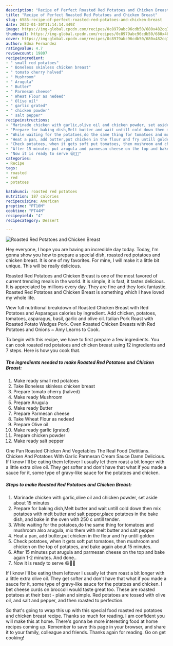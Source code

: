 ```yaml
---
description: "Recipe of Perfect Roasted Red Potatoes and Chicken Breast"
title: "Recipe of Perfect Roasted Red Potatoes and Chicken Breast"
slug: 6585-recipe-of-perfect-roasted-red-potatoes-and-chicken-breast
date: 2022-01-30T11:14:14.449Z
image: https://img-global.cpcdn.com/recipes/0c8979abc96cdb50/680x482cq70/roasted-red-potatoes-and-chicken-breast-recipe-main-photo.jpg
thumbnail: https://img-global.cpcdn.com/recipes/0c8979abc96cdb50/680x482cq70/roasted-red-potatoes-and-chicken-breast-recipe-main-photo.jpg
cover: https://img-global.cpcdn.com/recipes/0c8979abc96cdb50/680x482cq70/roasted-red-potatoes-and-chicken-breast-recipe-main-photo.jpg
author: Edna Fernandez
ratingvalue: 4.7
reviewcount: 19807
recipeingredient:
- " small red potatoes"
- " Boneless skinless chicken breast"
- " tomato cherry halved"
- " Mushroom"
- " Arugula"
- " Butter"
- " Parmesan cheese"
- " Wheat Flour as nedeed"
- " Olive oil"
- " garlic grated"
- " chicken powder"
- " salt pepper"
recipeinstructions:
- "Marinade chicken with garlic,olive oil and chicken powder, set aside about 15 minutes"
- "Prepare for baking dish,Melt butter and wait untill cold down then mix potatoes with melt butter and salt pepper,place potatoes in the bake dish, and bake in the oven with 250 c untill tender."
- "While waiting for the potatoes,do the same thing for tomatoes and mushroom also arugula, mix them with melt butter and salt pepper"
- "Heat a pan, add butter,put chicken in the flour and fry untill golden"
- "Check potatoes, when it gets soft put tomatoes, then mushroom and chicken on the top of potatoes, and bake again about 15 minutes."
- "After 15 minutes put arugula and parmesan cheese on the top and bake again 1-2 minutes. And done.."
- "Now it is ready to serve 😃🌲🥳"
categories:
- Recipe
tags:
- roasted
- red
- potatoes

katakunci: roasted red potatoes 
nutrition: 187 calories
recipecuisine: American
preptime: "PT10M"
cooktime: "PT44M"
recipeyield: "4"
recipecategory: Dessert

---
```



![Roasted Red Potatoes and Chicken Breast](https://img-global.cpcdn.com/recipes/0c8979abc96cdb50/680x482cq70/roasted-red-potatoes-and-chicken-breast-recipe-main-photo.jpg)

Hey everyone, I hope you are having an incredible day today. Today, I'm gonna show you how to prepare a special dish, roasted red potatoes and chicken breast. It is one of my favorites. For mine, I will make it a little bit unique. This will be really delicious.

Roasted Red Potatoes and Chicken Breast is one of the most favored of current trending meals in the world. It is simple, it is fast, it tastes delicious. It is appreciated by millions every day. They are fine and they look fantastic. Roasted Red Potatoes and Chicken Breast is something which I have loved my whole life.

View full nutritional breakdown of Roasted Chicken Breast with Red Potatoes and Asparagus calories by ingredient. Add chicken, potatoes, tomatoes, asparagus, basil, garlic and olive oil. Italian Pork Roast with Roasted Potato Wedges Pork. Oven Roasted Chicken Breasts with Red Potatoes and Onions ~ Amy Learns to Cook.


To begin with this recipe, we have to first prepare a few ingredients. You can cook roasted red potatoes and chicken breast using 12 ingredients and 7 steps. Here is how you cook that.

<!--inarticleads1-->

##### The ingredients needed to make Roasted Red Potatoes and Chicken Breast:

1. Make ready  small red potatoes
1. Take  Boneless skinless chicken breast
1. Prepare  tomato cherry (halved)
1. Make ready  Mushroom
1. Prepare  Arugula
1. Make ready  Butter
1. Prepare  Parmesan cheese
1. Take  Wheat Flour as nedeed
1. Prepare  Olive oil
1. Make ready  garlic (grated)
1. Prepare  chicken powder
1. Make ready  salt pepper


One Pan Roasted Chicken And Vegetables The Real Food Dietitians. Chicken And Potatoes With Garlic Parmesan Cream Sauce Damn Delicious. If I know I&#39;ll be eating them leftover I usually let them roast a bit longer with a little extra olive oil. They get softer and don&#39;t have that what if you made a sauce for it, some type of gravy-like sauce for the potatoes and chicken. 

<!--inarticleads2-->

##### Steps to make Roasted Red Potatoes and Chicken Breast:

1. Marinade chicken with garlic,olive oil and chicken powder, set aside about 15 minutes
1. Prepare for baking dish,Melt butter and wait untill cold down then mix potatoes with melt butter and salt pepper,place potatoes in the bake dish, and bake in the oven with 250 c untill tender.
1. While waiting for the potatoes,do the same thing for tomatoes and mushroom also arugula, mix them with melt butter and salt pepper
1. Heat a pan, add butter,put chicken in the flour and fry untill golden
1. Check potatoes, when it gets soft put tomatoes, then mushroom and chicken on the top of potatoes, and bake again about 15 minutes.
1. After 15 minutes put arugula and parmesan cheese on the top and bake again 1-2 minutes. And done..
1. Now it is ready to serve 😃🌲🥳


If I know I&#39;ll be eating them leftover I usually let them roast a bit longer with a little extra olive oil. They get softer and don&#39;t have that what if you made a sauce for it, some type of gravy-like sauce for the potatoes and chicken. I bet cheese curds on broccoli would taste great too. These are roasted potatoes at their best - plain and simple. Red potatoes are tossed with olive oil, and salt and pepper, and then roasted to perfection. 

So that's going to wrap this up with this special food roasted red potatoes and chicken breast recipe. Thanks so much for reading. I am confident you will make this at home. There's gonna be more interesting food at home recipes coming up. Remember to save this page in your browser, and share it to your family, colleague and friends. Thanks again for reading. Go on get cooking!
